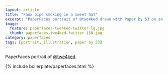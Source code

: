 ```yaml
---
layout: article
title: "Faux pipe smoking in a sweet hat"
excerpt: "PaperFaces portrait of @twe4ked drawn with Paper by 53 on an iPad."
image: 
  feature: paperfaces-twe4ked-twitter-lg.jpg
  thumb: paperfaces-twe4ked-twitter-150.jpg
category: paperfaces
tags: [portrait, illustration, paper by 53]
---
```


PaperFaces portrait of [@twe4ked](http://twitter.com/twe4ked).

{% include boilerplate/paperfaces.html %}